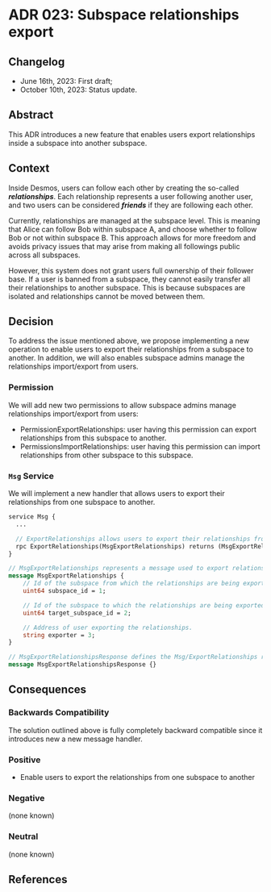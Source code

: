 # ADR 023: Subspace relationships export

## Changelog

- June 16th, 2023: First draft;
- October 10th, 2023: Status update.

## Abstract

This ADR introduces a new feature that enables users export relationships inside a subspace into another subspace.

## Context

Inside Desmos, users can follow each other by creating the so-called ___relationships___. Each relationship represents a user following another user, and two users can be considered ___friends___ if they are following each other.

Currently, relationships are managed at the subspace level. This is meaning that Alice can follow Bob within subspace A, and choose whether to follow Bob or not within subspace B. This approach allows for more freedom and avoids privacy issues that may arise from making all followings public across all subspaces.

However, this system does not grant users full ownership of their follower base. If a user is banned from a subspace, they cannot easily transfer all their relationships to another subspace. This is because subspaces are isolated and relationships cannot be moved between them.

## Decision

To address the issue mentioned above, we propose implementing a new operation to enable users to export their relationships from a subspace to another.
In addition, we will also enables subspace admins manage the relationships import/export from users.

### Permission

We will add new two permissions to allow subspace admins manage relationships import/export from users:

- PermissionExportRelationships: user having this permission can export relationships from this subspace to another.
- PermissionsImportRelationships: user having this permission can import relationships from other subspace to this subspace.

### `Msg` Service

We will implement a new handler that allows users to export their relationships from one subspace to another.

```proto
service Msg {
  ...

  // ExportRelationships allows users to export their relationships from one subspace to another
  rpc ExportRelationships(MsgExportRelationships) returns (MsgExportRelationshipsResponse);
}

// MsgExportRelationships represents a message used to export relationships from one subspace to another
message MsgExportRelationships {
    // Id of the subspace from which the relationships are being exported
    uint64 subspace_id = 1;

    // Id of the subspace to which the relationships are being exported
    uint64 target_subspace_id = 2;

    // Address of user exporting the relationships.
    string exporter = 3;
}

// MsgExportRelationshipsResponse defines the Msg/ExportRelationships response type
message MsgExportRelationshipsResponse {}
```

## Consequences

### Backwards Compatibility

The solution outlined above is fully completely backward compatible since it introduces new a new message handler.

### Positive

- Enable users to export the relationships from one subspace to another

### Negative

(none known)

### Neutral

(none known)

## References
